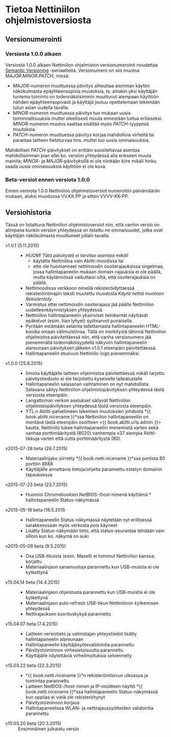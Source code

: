 # Tietoa Nettiniilon ohjelmistoversiosta

## Versionumerointi

### Versiosta 1.0.0 alkaen

Versiosta 1.0.0 alkaen Nettiniilon ohjelmiston versionumerointi noudattaa [Semantic Versioning](http://semver.org/) -periaatteita. Versionumero on siis muotoa *MAJOR*.*MINOR*.*PATCH*, missä:

- *MAJOR*-numeron muuttuessa päivitys aiheuttaa aiemman käytön näkökulmasta epäyhteensopivia muutoksia, ts. ainakin yksi käyttäjän tuntema toiminto on todennäköisimmin muuttunut aiempaan käyttöön nähden epäyhteensopivasti ja käyttäjä joutuu opettelemaan tekemään tutun asian uudella tavalla.
- *MINOR*-numeron muuttuessa päivitys tuo mukaan uusia toiminnallisuuksia muttei oleellisesti muuta ennestään tuttua erilaiseksi. *MINOR*-numeron muutos saattaa sisältää myös *PATCH*-tyyppisiä muutoksia.
- *PATCH*-numeron muuttuessa päivitys korjaa mahdollisia virheitä tai parantaa laitteen tietoturvaa tms. muttei tuo uusia ominaisuuksia.

Mahdolliset *PATCH*-päivitykset on erittäin suositeltavaa asentaa mahdollisimman pian ellei ko. version yhteydessä alla erikseen muuta mainita; *MINOR*- ja *MAJOR*-päivityksillä ei ole niinkään kiire mikäli hinku saada uusia ominaisuuksia käyttöön ei ole kova.

### Beta-versiot ennen versiota 1.0.0

Ennen versiota 1.0.0 Nettiniilon ohjelmistoversiot numeroitiin päivämäärän mukaan, aluksi muodossa VV.KK.PP ja sitten VVVV-KK-PP.


## Versiohistoria

Tässä on listattuna Nettiniilon ohjelmistoversiot niin, että vanhin versio on alimpana kunkin version yhteydessä on listattu ne ominaisuudet, jotka ovat käyttäjän näkökulmasta muuttuneet jollain tavalla.

<dl>
<dt>v1.0.1 (5.11.2015)</dt>
<dd>
	<ul>
		<li><em>HUOM! Tätä päivitystä ei tarvitse asentaa mikäli</em>
			<ul>
				<li>käytätte Nettiniiloa vain Abitti-moodissa tai</li>
				<li>ette ole huomanneet nettimoodin osoiterajauksissa ongelmaa, jossa hallintapaneelin mukaan domain-rajauksia ei ole päällä, mutta käytännössä vaikuttaisi siltä, että osoiterajauksia on päällä.</li>
			</ul>
		</li>
		<li>Nettimoodissa verkkoon nimellä rekisteröidyttäessä rekisteröintinapin teksti muutettu muodosta <em>Käytä nettiä</em> muotoon <em>Rekisteröidy</em>.</li>
		<li>Varmistus ettei nettimoodin osoiterajaus jää päälle Nettiniilon uudelleenkäynnistyksen yhteydessä.</li>
		<li>Nettiniilon hallintapaneelin yksiriviset tietokentät näyttävät epäkelvot (esim. liian lyhyet) syötearvot punaisella.</li>
		<li>Pyritään estämään selainta tallettamasta hallintapaneelin HTML-koodia omaan välimuistiinsa. Tällä on merkitystä lähinnä Nettiniilon ohjelmistoa päivitettäessä niin, että vanha versionumero jää pienemmällä todennäköisyydellä näkyviin hallintapaneelin alareunaan päivityksen jälkeen v1.0.1 eteenpäin päivitettäessä.</li>
		<li>Hallintapaneelin etusivun Nettiniilo-logo pienemmäksi.</li>
	</ul>
</dd>
<dt>v1.0.0 (25.8.2015)</dt>
<dd>
	<ul>
		<li>Ilmoita käyttäjälle laitteen ohjelmistoa päivitettäessä mikäli tarjottu päivitystiedosto ei ole tarjoitettu kyseiselle laitealustalle</li>
		<li>Hallintapaneelin salasanan vaihtaminen on nyt mahdollista. Salasana säilyy Nettiniilon ohjelmistopäivityksen yhteydessä tästä versiosta eteenpäin.</li>
		<li>Langattoman verkon asetukset säilyvät Nettiniilon ohjelmistopäivityksen yhteydessä tästä versiosta eteenpäin.</li>
		<li>YTL:n Abitti-palvelimeen tekemien muutoksien johdosta *{{ book.abitti.nicename }}*ssa Nettiniilon hallintapaneeliin on mentävä tästä eteenpäin osoitteen <{{ book.abitti.urls.admin }}> kautta. Nettiniilo tukee hallintapaneeliin menemistä varten sekä vanhaa porttimääritystä (8020) vanhempia v37 aiempia Abitti-tikkuja varten että uutta porttimääritystä (80).</li>
	</ul>
</dd>
<dt>v2015-07-28 beta (28.7.2015)</dt>
<dd>
	<ul>
		<li>Materiaalinjako siirretty *{{ book.netti.nicename }}*ssa portista 80 porttiin 8888</li>
		<li>Käyttäjälle annettavia tietoja/ohjeita parannettu estetyn domainin tapauksessa</li>
	</ul>
</dd>
<dt>v2015-07-23 beta (23.7.2015)</dt>
<dd>
	<ul>
		<li>Huomioi Chromebookien NetBIOS-/host-nimenä käyttämä * hallintapaneelin Status-näkymässä</li>
	</ul>
</dd>
<dt>v2015-05-18 beta (18.5.2015</dt>
<dd>
	<ul>
		<li>Hallintapaneelin Status-näkymässä näytetään nyt erillisessä sarakkeessaan myös verkosta pois käyneet</li>
		<li>Lisätty Status-näkymään tieto, että status-seurantaa tehdään vain silloin kun ko. näkymä on auki</li>
	</ul>
</dd>
<dt>v2015-05-09 beta (9.5.2015)</dt>
<dd>
	<ul>
		<li>Osa USB-tikuista (esim. Maxell) ei toiminut Nettiniilon kanssa; korjattu</li>
		<li>Materiaalinjaon sanamuotoja parannettu kun USB-muistia ei ole kytkettynä</li>
	</ul>
</dd>
<dt>v15.04.14 beta (14.4.2015)</dt>
<dd>
	<ul>
		<li>Materiaalinjaon ohjeistusta parannettu kun USB-muistia ei ole kytkettynä</li>
		<li>Materiaalinjaon auto-refresh USB-tikun Nettiniiloon kytkemisen yhteydessä</li>
		<li>Nettirajauksen suorituskykyä parannettu</li>
	</ul>
</dd>
<dt>v15.04.07 beta (7.4.2015)</dt>
<dd>
	<ul>
		<li>Laitteen versiotieto ja valmistajan yhteystiedot lisätty hallintapaneelin alareunaan</li>
		<li>Hallintapaneelin käyttäjäsyötevalidointia parannettu</li>
		<li>Päivitystoiminnon virhesietoisuutta parannettu</li>
		<li>Käyttäjälle näytettäviä virheilmoituksia selvennetty</li>
	</ul>
</dd>
<dt>v15.03.22 beta (22.3.2015)</dt>
<dd>
	<ul>
		<li>*{{ book.netti.nicename }}*n rekisteröintisivun ulkoasua ja toimintaa parannettu</li>
		<li>Laitteen NetBIOS-/host-nimen ja IP-osoitteen näyttö *{{ book.netti.nicename }}*ssa hallintapaneelin Status-näkymässä kun oppilas ei vielä ole rekisteröitynyt</li>
		<li>Päivitystoiminnon korjaus</li>
		<li>Hallintapaneelissa WLAN- ja nettirajaussyötteiden validointia parannettu</li>
	</ul>
</dd>
<dt>v15.03.20 beta (20.3.2015)</dt>
<dd>Ensimmäinen julkaistu versio</dd>
</dl>